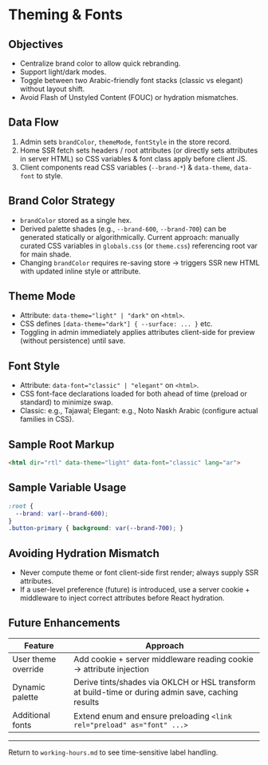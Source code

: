 # Theming & Fonts

## Objectives
- Centralize brand color to allow quick rebranding.
- Support light/dark modes.
- Toggle between two Arabic-friendly font stacks (classic vs elegant) without layout shift.
- Avoid Flash of Unstyled Content (FOUC) or hydration mismatches.

## Data Flow

1. Admin sets `brandColor`, `themeMode`, `fontStyle` in the store record.
2. Home SSR fetch sets headers / root attributes (or directly sets attributes in server HTML) so CSS variables & font class apply before client JS.
3. Client components read CSS variables (`--brand-*`) & `data-theme`, `data-font` to style.

## Brand Color Strategy

- `brandColor` stored as a single hex.
- Derived palette shades (e.g., `--brand-600`, `--brand-700`) can be generated statically or algorithmically. Current approach: manually curated CSS variables in `globals.css` (or `theme.css`) referencing root var for main shade.
- Changing `brandColor` requires re-saving store → triggers SSR new HTML with updated inline style or attribute.

## Theme Mode

- Attribute: `data-theme="light" | "dark"` on `<html>`.
- CSS defines `[data-theme="dark"] { --surface: ... }` etc.
- Toggling in admin immediately applies attributes client-side for preview (without persistence) until save.

## Font Style

- Attribute: `data-font="classic" | "elegant"` on `<html>`.
- CSS font-face declarations loaded for both ahead of time (preload or standard) to minimize swap.
- Classic: e.g., Tajawal; Elegant: e.g., Noto Naskh Arabic (configure actual families in CSS).

## Sample Root Markup

```html
<html dir="rtl" data-theme="light" data-font="classic" lang="ar">
```

## Sample Variable Usage

```css
:root {
  --brand: var(--brand-600);
}
.button-primary { background: var(--brand-700); }
```

## Avoiding Hydration Mismatch

- Never compute theme or font client-side first render; always supply SSR attributes.
- If a user-level preference (future) is introduced, use a server cookie + middleware to inject correct attributes before React hydration.

## Future Enhancements

| Feature | Approach |
|---------|----------|
| User theme override | Add cookie + server middleware reading cookie → attribute injection |
| Dynamic palette | Derive tints/shades via OKLCH or HSL transform at build-time or during admin save, caching results |
| Additional fonts | Extend enum and ensure preloading `<link rel="preload" as="font" ...>` |

---
Return to `working-hours.md` to see time-sensitive label handling.
